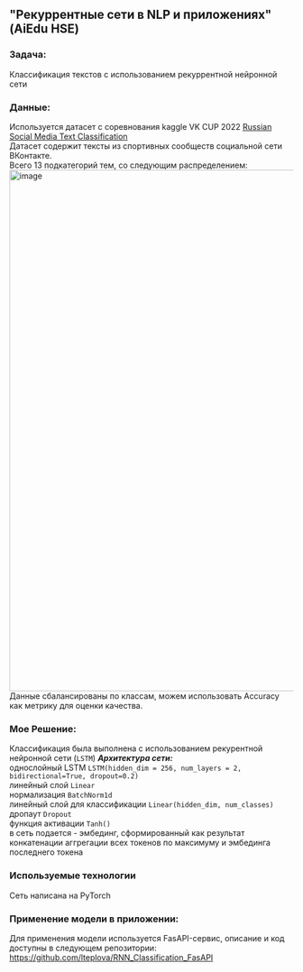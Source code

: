 ## "Рекуррентные сети в NLP и приложениях"(AiEdu HSE)

### Задача: 
Классификация текстов с использованием рекуррентной нейронной сети
### Данные:
Используется датасет с соревнования kaggle VK CUP 2022 
[Russian Social Media Text Classification](https://www.kaggle.com/datasets/mikhailma/russian-social-media-text-classification/data)  
Датасет содержит тексты из спортивных сообществ социальной сети ВКонтакте.  
Всего 13 подкатегорий тем, со следующим распределением:  
<img width="925" alt="image" src="https://github.com/lteplova/rnn_in_nlp/assets/38242392/6d384fac-73e5-4284-8442-6c260ad5ba28">  
Данные сбалансированы по классам, можем использовать Accuracy как метрику для оценки качества.  
### Мое Решение:
Классификация была выполнена с использованием рекурентной нейронной сети (```LSTM```)
***Архитектура сети:***  
однослойный LSTM ```LSTM(hidden_dim = 256, num_layers = 2, bidirectional=True, dropout=0.2)```  
линейный слой ```Linear```  
нормализация ```BatchNorm1d```  
линейный слой для классификации ```Linear(hidden_dim, num_classes)```  
дропаут ```Dropout```  
функция активации ```Tanh()```  
в сеть подается - эмбединг, сформированный как результат конкатенации аггрегации всех токенов по максимуму и эмбединга последнего токена  

### Используемые технологии
Cеть написана на PyTorch

### Применение модели в приложении:

Для применения модели используется FasAPI-сервис, описание и код доступны в следующем репозитории: 
<a href="https://github.com/lteplova/RNN_Classification_FasAPI">https://github.com/lteplova/RNN_Classification_FasAPI</a>



